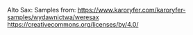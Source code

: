 Alto Sax:
Samples from: https://www.karoryfer.com/karoryfer-samples/wydawnictwa/weresax
https://creativecommons.org/licenses/by/4.0/

